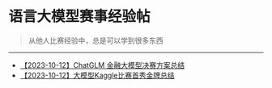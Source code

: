 # 语言大模型赛事经验帖
> 从他人比赛经验中，总是可以学到很多东西
---

- [【2023-10-12】ChatGLM 金融大模型决赛方案总结](https://mp.weixin.qq.com/s/zdHlw85qZcY0IytYNOOBFQ)
- [【2023-10-12】大模型Kaggle比赛首秀金牌总结](https://mp.weixin.qq.com/s/FCSQxNTl4m9WwhVWQhQoVg)